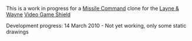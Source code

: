 This is a work in progress for a [Missile Command](http://en.wikipedia.org/wiki/Missile_Command) clone for the [Layne & Wayne](http://www.wayneandlayne.com/) [Video Game Shield](http://www.wayneandlayne.com/projects/video-game-shield/)Development progress:14 March 2010 - Not yet working, only some static drawings